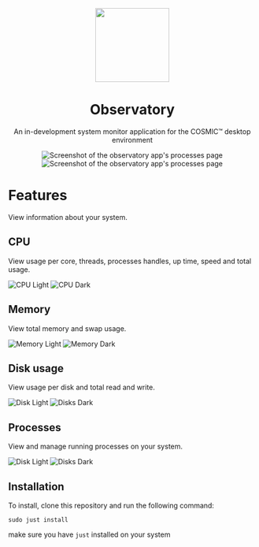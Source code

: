 <div align="center">
  <img src="res/icons/hicolor/scalable/apps/icon.svg" width="150" />
  <h1>Observatory</h1>

  <p>An in-development system monitor application for the COSMIC™ desktop environment</p>

  ![Screenshot of the observatory app's processes page](res/screenshots/disk-light.png#gh-light-mode-only)
  ![Screenshot of the observatory app's processes page](res/screenshots/disk-dark.png#gh-dark-mode-only)
</div>

# Features
View information about your system.

## CPU
View usage per core, threads, processes handles, up time, speed and total usage.

![CPU Light](res/screenshots/processor-light.png#gh-light-mode-only)
![CPU Dark](res/screenshots/processor-dark.png#gh-dark-mode-only)

## Memory
View total memory and swap usage.

![Memory Light](res/screenshots/memory-light.png#gh-light-mode-only)
![Memory Dark](res/screenshots/memory-dark.png#gh-dark-mode-only)

## Disk usage
View usage per disk and total read and write.

![Disk Light](res/screenshots/disk-light.png#gh-light-mode-only)
![Disks Dark](res/screenshots/disk-dark.png#gh-dark-mode-only)

## Processes
View and manage running processes on your system.

![Disk Light](res/screenshots/processes-light.png#gh-light-mode-only)
![Disks Dark](res/screenshots/processes-dark.png#gh-dark-mode-only)

## Installation
To install, clone this repository and run the following command:
```
sudo just install
```
make sure you have `just` installed on your system
